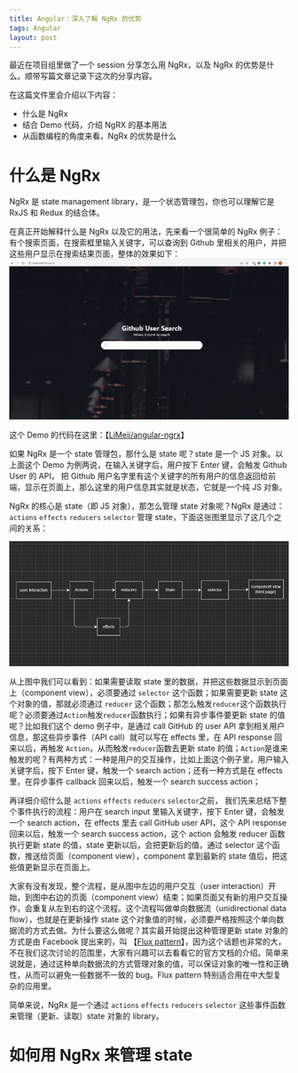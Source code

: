 ```yaml
---
title: Angular：深入了解 NgRx 的优势
tags: Angular
layout: post
---
```


最近在项目组里做了一个 session 分享怎么用 NgRx，以及 NgRx 的优势是什么。顺带写篇文章记录下这次的分享内容。


在这篇文件里会介绍以下内容：
- 什么是 NgRx
- 结合 Demo 代码，介绍 NgRX 的基本用法
- 从函数编程的角度来看，NgRx 的优势是什么

# 什么是 NgRx
NgRx 是 state management library，是一个状态管理包，你也可以理解它是 RxJS 和 Redux 的结合体。


在真正开始解释什么是 NgRx 以及它的用法，先来看一个很简单的 NgRx 例子：有个搜索页面，在搜索框里输入关键字，可以查询到 Github 里相关的用户，并把这些用户显示在搜索结果页面，整体的效果如下：
![demo](/assets/images/posts/ngrx/demo.gif)

这个 Demo 的代码在这里：【[LiMeii/angular-ngrx](https://github.com/LiMeii/angular-ngrx)】


如果 NgRx 是一个 state 管理包，那什么是 state 呢？state 是一个 JS 对象。以上面这个 Demo 为例两说，在输入关键字后，用户按下 Enter 键，会触发 Github User 的 API， 把 Github 用户名字里有这个关键字的所有用户的信息返回给前端，显示在页面上，那么这里的用户信息其实就是状态，它就是一个纯 JS 对象。


NgRx 的核心是 state（即 JS 对象），那怎么管理 state 对象呢？NgRx 是通过：```actions``` ```effects``` ```reducers``` ```selector``` 管理 state，下面这张图里显示了这几个之间的关系：

![state management](/assets/images/posts/ngrx/state-management.png)

从上图中我们可以看到：如果需要读取 state 里的数据，并把这些数据显示到页面上（component view），必须要通过 ```selector``` 这个函数；如果需要更新 state 这个对象的值，那就必须通过 ```reducer``` 这个函数；那怎么触发```reducer```这个函数执行呢？必须要通过```Action```触发```reducer```函数执行；如果有异步事件要更新 state 的值呢？比如我们这个 demo 例子中，是通过 call GitHub 的 user API 拿到相关用户信息，那这些异步事件（API call）就可以写在 effects 里，在 API response 回来以后，再触发 ```Action```，从而触发```reducer```函数去更新 state 的值；```Action```是谁来触发的呢？有两种方式：一种是用户的交互操作，比如上面这个例子里，用户输入关键字后，按下 Enter 键，触发一个 search action；还有一种方式是在 effects 里，在异步事件 callback 回来以后，触发一个 search success action；


再详细介绍什么是 ```actions``` ```effects``` ```reducers``` ```selector```之前， 我们先来总结下整个事件执行的流程：用户在 search input 里输入关键字，按下 Enter 键，会触发一个 search action，在 effects 里去 call GitHub user API，这个 API response 回来以后，触发一个 search success action，这个 action 会触发 reducer 函数执行更新 state 的值，state 更新以后，会把更新后的值，通过 selector 这个函数，推送给页面（component view），component 拿到最新的 state 值后，把这些值更新显示在页面上。


大家有没有发现，整个流程，是从图中左边的用户交互（user interaction）开始，到图中右边的页面（component view）结束；如果页面又有新的用户交互操作，会重复从左到右的这个流程。这个流程叫做单向数据流（unidirectional data flow），也就是在更新操作 state 这个对象值的时候，必须要严格按照这个单向数据流的方式去做。为什么要这么做呢？其实最开始提出这种管理更新 state 对象的方式是由 Facebook 提出来的，叫 【[Flux pattern](https://facebook.github.io/flux/docs/in-depth-overview/)】，因为这个话题也非常的大，不在我们这次讨论的范围里，大家有兴趣可以去看看它的官方文档的介绍。简单来说就是，通过这种单向数据流的方式管理对象的值，可以保证对象的唯一性和正确性，从而可以避免一些数据不一致的 bug。Flux pattern 特别适合用在中大型复杂的应用里。


简单来说，NgRx 是一个通过 ```actions``` ```effects``` ```reducers``` ```selector``` 这些事件函数来管理（更新、读取）state 对象的 library。


# 如何用 NgRx 来管理 state